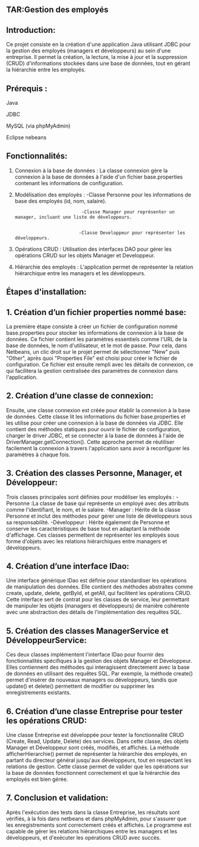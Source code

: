 ## TAR:Gestion des employés
## Introduction: 
Ce projet consiste en la création d'une application Java utilisant JDBC pour la gestion des employés (managers et développeurs) au sein d'une entreprise. Il permet la création, la lecture, la mise à jour et la suppression (CRUD) d'informations stockées dans une base de données, tout en gérant la hiérarchie entre les employés.

##  Prérequis :
Java

JDBC

MySQL (via phpMyAdmin)

Eclipse nebeans

## Fonctionnalités:
1. Connexion à la base de données : La classe connexion gère la connexion à la base de données à l'aide d'un fichier base.properties contenant les informations de configuration.
2. Modélisation des employés :  -Classe Personne pour les informations de base des employés (id, nom, salaire).
   
                                -Classe Manager pour représenter un manager, incluant une liste de développeurs.
   

                               -Classe Developpeur pour représenter les développeurs.

4. Opérations CRUD : Utilisation des interfaces DAO pour gérer les opérations CRUD sur les objets Manager et Developpeur.
5. Hiérarchie des employés : L'application permet de représenter la relation hiérarchique entre les managers et les développeurs.

## Étapes d'installation:
## 1. Création d’un fichier properties nommé base:
La première étape consiste à créer un fichier de configuration nommé base.properties pour stocker les informations de connexion à la base de données. Ce fichier contient les paramètres essentiels comme l'URL de la base de données, le nom d'utilisateur, et le mot de passe. Pour cela, dans Netbeans, un clic droit sur le projet permet de sélectionner "New" puis "Other", après quoi "Properties File" est choisi pour créer le fichier de configuration. Ce fichier est ensuite rempli avec les détails de connexion, ce qui facilitera la gestion centralisée des paramètres de connexion dans l'application.
## 2. Création d’une classe de connexion:
Ensuite, une classe connexion est créée pour établir la connexion à la base de données. Cette classe lit les informations du fichier base.properties et les utilise pour créer une connexion à la base de données via JDBC. Elle contient des méthodes statiques pour ouvrir le fichier de configuration, charger le driver JDBC, et se connecter à la base de données à l'aide de DriverManager.getConnection(). Cette approche permet de réutiliser facilement la connexion à travers l'application sans avoir à reconfigurer les paramètres à chaque fois.
## 3. Création des classes Personne, Manager, et Développeur:
Trois classes principales sont définies pour modéliser les employés :
-Personne :La classe de base qui représente un employé avec des attributs comme l'identifiant, le nom, et le salaire.
-Manager : Hérite de la classe Personne et inclut des méthodes pour gérer une liste de développeurs sous sa responsabilité.
-Développeur : Hérite également de Personne et conserve les caractéristiques de base tout en adaptant la méthode d'affichage.
Ces classes permettent de représenter les employés sous forme d'objets avec les relations hiérarchiques entre managers et développeurs.
## 4. Création d’une interface IDao:
Une interface générique IDao est définie pour standardiser les opérations de manipulation des données. Elle contient des méthodes abstraites comme create, update, delete, getById, et getAll, qui facilitent les opérations CRUD. Cette interface sert de contrat pour les classes de service, leur permettant de manipuler les objets (managers et développeurs) de manière cohérente avec une abstraction des détails de l'implémentation des requêtes SQL.
## 5. Création des classes ManagerService et DéveloppeurService:
Ces deux classes implémentent l'interface IDao pour fournir des fonctionnalités spécifiques à la gestion des objets Manager et Développeur. Elles contiennent des méthodes qui interagissent directement avec la base de données en utilisant des requêtes SQL. Par exemple, la méthode create() permet d'insérer de nouveaux managers ou développeurs, tandis que update() et delete() permettent de modifier ou supprimer les enregistrements existants.
## 6. Création d’une classe Entreprise pour tester les opérations CRUD:
Une classe Entreprise est développée pour tester la fonctionnalité CRUD (Create, Read, Update, Delete) des services. Dans cette classe, des objets Manager et Développeur sont créés, modifiés, et affichés. La méthode afficherHierarchie() permet de représenter la hiérarchie des employés, en partant du directeur général jusqu'aux développeurs, tout en respectant les relations de gestion. Cette classe permet de valider que les opérations sur la base de données fonctionnent correctement et que la hiérarchie des employés est bien gérée.
## 7. Conclusion et validation:
Après l'exécution des tests dans la classe Entreprise, les résultats sont vérifiés, à la fois dans netbeans et dans phpMyAdmin, pour s'assurer que les enregistrements sont correctement créés et affichés. Le programme est capable de gérer les relations hiérarchiques entre les managers et les développeurs, et d'exécuter les opérations CRUD avec succès.
